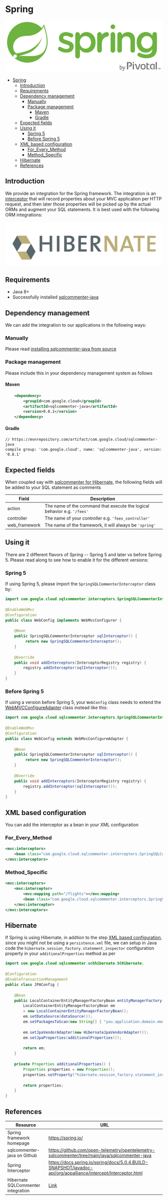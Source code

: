 # Spring
![](../../images/spring-logo.png)

- [Spring](#spring)
  - [Introduction](#introduction)
  - [Requirements](#requirements)
  - [Dependency management](#dependency-management)
    - [Manually](#manually)
    - [Package management](#package-management)
      - [Maven](#maven)
      - [Gradle](#gradle)
  - [Expected fields](#expected-fields)
  - [Using it](#using-it)
    - [Spring 5](#spring-5)
    - [Before Spring 5](#before-spring-5)
  - [XML based configuration](#xml-based-configuration)
    - [For_Every_Method](#for_every_method)
    - [Method_Specific](#method_specific)
  - [Hibernate](#hibernate)
  - [References](#references)

## Introduction
We provide an integration for the Spring framework. The integration is an [interceptor](https://docs.spring.io/spring-framework/docs/5.0.4.RELEASE/javadoc-api/org/aopalliance/intercept/Interceptor.html) that will record properties about your MVC application per HTTP request, and then
later those properties will be picked up by the actual ORMs and augment your SQL statements. It is best used with the following ORM integrations:

[![](../../images/hibernate-logo.png)](../hibernate)

## Requirements

- Java 8+
- Successfully installed [sqlcommenter-java](../#installing-it)

## Dependency management

We can add the integration to our applications in the following ways:

### Manually

Please read [installing sqlcommenter-java from source](../#install)

### Package management

Please include this in your dependency management system as follows

#### Maven
``` xml
    <dependency>
        <groupId>com.google.cloud</groupId>
        <artifactId>sqlcommenter-java</artifactId>
        <version>0.0.1</version>
    </dependency>
```

#### Gradle
``` shell
// https://mvnrepository.com/artifact/com.google.cloud/sqlcommenter-java
compile group: 'com.google.cloud', name: 'sqlcommenter-java', version: '0.0.1'
```

## Expected fields
When coupled say with [sqlcommenter for Hibernate](../hibernate), the following fields will be added to your SQL statement as comments

Field|Description
---|---
action|The name of the command that execute the logical behavior e.g. `'/fees'`
controller|The name of your controller e.g. `'fees_controller'`
web\_framework|The name of the framework, it will always be `'spring'`

## Using it
There are 2 different flavors of Spring -- Spring 5 and later vs before Spring 5. Please read along to see
how to enable it for the different versions:

### Spring 5
If using Spring 5, please import the `SpringSQLCommenterInterceptor` class by:

``` java
import com.google.cloud.sqlcommenter.interceptors.SpringSQLCommenterInterceptor;

@EnableWebMvc
@Configuration
public class WebConfig implements WebMvcConfigurer {

    @Bean
    public SpringSQLCommenterInterceptor sqlInterceptor() {
         return new SpringSQLCommenterInterceptor();
    }
 
    @Override
    public void addInterceptors(InterceptorRegistry registry) {
        registry.addInterceptor(sqlInterceptor());
    }
}
```

### Before Spring 5

If using a version before Spring 5, your `WebConfig` class needs to extend the [WebMVCConfigureAdapter](https://docs.spring.io/spring/docs/current/javadoc-api/org/springframework/web/servlet/config/annotation/WebMvcConfigurerAdapter.html) class instead like this:

``` java
import com.google.cloud.sqlcommenter.interceptors.SpringSQLCommenterInterceptor;

@EnableWebMvc
@Configuration
public class WebConfig extends WebMvcConfigureAdapter {

    @Bean
    public SpringSQLCommenterInterceptor sqlInterceptor() {
         return new SpringSQLCommenterInterceptor();
    }
 
    @Override
    public void addInterceptors(InterceptorRegistry registry) {
        registry.addInterceptor(sqlInterceptor());
    }
}
```

## XML based configuration

You can add the interceptor as a bean in your XML configuration

### For_Every_Method
``` xml
<mvc:interceptors>
    <bean class="com.google.cloud.sqlcommenter.interceptors.SpringSQLCommenterInterceptor"></bean>
</mvc:interceptors>
```

### Method_Specific
``` xml
<mvc:interceptors>
    <mvc:interceptor>
        <mvc:mapping path="/flights"></mvc:mapping>
        <bean class="com.google.cloud.sqlcommenter.interceptors.SpringSQLCommenterInterceptor"></bean>
    </mvc:interceptor>
</mvc:interceptors>
```

## Hibernate

If Spring is using Hibernate, in addtion to the step [XML based configuration](#xml-based-configuration),
since you might not be using a `persistence.xml` file, we can setup in Java code the
`hibernate.session_factory.statement_inspector` configuration property in your `additionalProperties` method as per

``` java
import com.google.cloud.sqlcommenter.schhibernate.SCHibernate;

@Configuration
@EnableTransactionManagement
public class JPAConfig {
 
    @Bean
    public LocalContainerEntityManagerFactoryBean entityManagerFactory() {
        LocalContainerEntityManagerFactoryBean em 
        = new LocalContainerEntityManagerFactoryBean();
        em.setDataSource(dataSource());
        em.setPackagesToScan(new String[] { "you.application.domain.model" });

        em.setJpaVendorAdapter(new HibernateJpaVendorAdapter());
        em.setJpaProperties(additionalProperties());

        return em;
    }
    
    private Properties additionalProperties() {
        Properties properties = new Properties();
        properties.setProperty("hibernate.session_factory.statement_inspector", SCHibernate.class.getName());

        return properties;
    }
}
```

## References

Resource|URL
---|---
Spring framework homepage|<https://spring.io/>
sqlcommenter-java on Github|<https://github.com/open-telemetry/opentelemetry-sqlcommenter/tree/main/java/sqlcommenter-java>
Spring Interceptor|<https://docs.spring.io/spring/docs/5.0.4.BUILD-SNAPSHOT/javadoc-api/org/aopalliance/intercept/Interceptor.html>
Hibernate SQLCommenter integration|[Link](../hibernate)